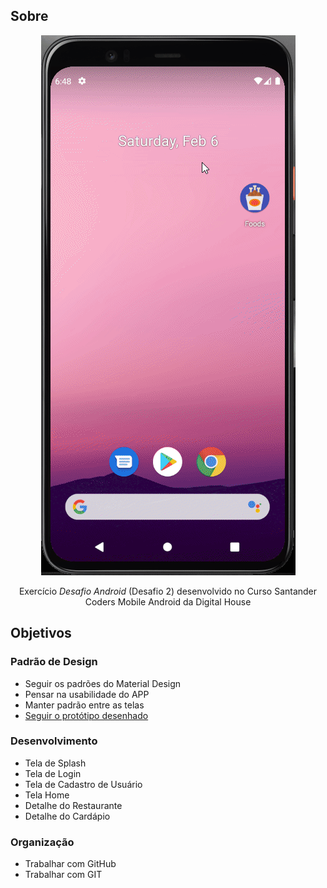 ## Sobre

<p align="center">
  <img src="/img/desafio.gif">
</p>

<p align="center">
  Exercício <i>Desafio Android</i> (Desafio 2) desenvolvido no Curso Santander Coders Mobile Android da Digital House
</p>

## Objetivos

### Padrão de Design
- Seguir os padrões do Material Design
- Pensar na usabilidade do APP
- Manter padrão entre as telas
- <a href="https://marvelapp.com/194b601g/screen/54520694">Seguir o protótipo desenhado</a>

### Desenvolvimento
- Tela de Splash
- Tela de Login
- Tela de Cadastro de Usuário
- Tela Home
- Detalhe do Restaurante
- Detalhe do Cardápio

### Organização
- Trabalhar com GitHub
- Trabalhar com GIT

